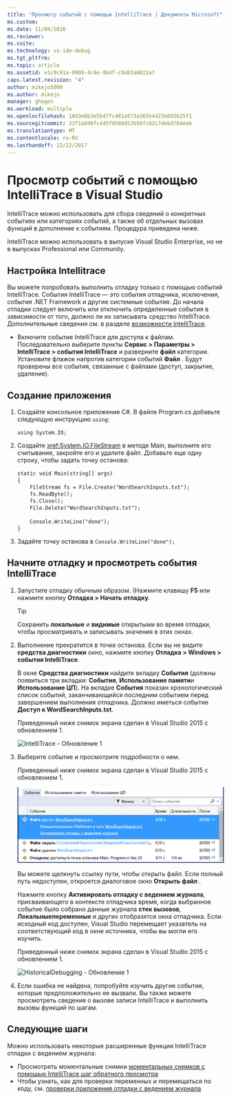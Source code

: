 ```yaml
---
title: "Просмотр событий с помощью IntelliTrace | Документы Microsoft"
ms.custom: 
ms.date: 11/04/2016
ms.reviewer: 
ms.suite: 
ms.technology: vs-ide-debug
ms.tgt_pltfrm: 
ms.topic: article
ms.assetid: e1c9c91a-0009-4c4e-9b4f-c9ab3a6022a7
caps.latest.revision: "4"
author: mikejo5000
ms.author: mikejo
manager: ghogen
ms.workload: multiple
ms.openlocfilehash: 10d3e6b3e5b47fc481a573a365b4423e685625f1
ms.sourcegitcommit: 32f1a690fc445f9586d53698fc82c7debd784eeb
ms.translationtype: MT
ms.contentlocale: ru-RU
ms.lasthandoff: 12/22/2017
---
```

# <a name="view-events-with-intellitrace-in-visual-studio"></a>Просмотр событий с помощью IntelliTrace в Visual Studio
IntelliTrace можно использовать для сбора сведений о конкретных событиях или категориях событий, а также об отдельных вызовах функций в дополнение к событиям. Процедура приведена ниже.  
  
 IntelliTrace можно использовать в выпуске Visual Studio Enterprise, но не в выпусках Professional или Community.  
  
##  <a name="GettingStarted"></a>Настройка Intellitrace  
 Вы можете попробовать выполнить отладку только с помощью событий IntelliTrace. События IntelliTrace — это события отладчика, исключения, события .NET Framework и другие системные события. До начала отладки следует включить или отключить определенные события в зависимости от того, должно ли их записывать средство IntelliTrace. Дополнительные сведения см. в разделе [возможности IntelliTrace](../debugger/intellitrace-features.md).  
  
 - Включите событие IntelliTrace для доступа к файлам. Последовательно выберите пункты **Сервис > Параметры > IntelliTrace > события IntelliTrace** и разверните **файл** категории. Установите флажок напротив категории событий **Файл** . Будут проверены все события, связанные с файлами (доступ, закрытие, удаление).

## <a name="create-your-app"></a>Создание приложения
  
1.  Создайте консольное приложение C#. В файле Program.cs добавьте следующую инструкцию `using`:  
  
    ```CSharp  
    using System.IO;  
    ```  
  
2.  Создайте <xref:System.IO.FileStream> в методе Main, выполните его считывание, закройте его и удалите файл. Добавьте еще одну строку, чтобы задать точку останова:  
  
    ```CSharp  
    static void Main(string[] args)  
    {  
        FileStream fs = File.Create("WordSearchInputs.txt");  
        fs.ReadByte();  
        fs.Close();  
        File.Delete("WordSearchInputs.txt");  
  
        Console.WriteLine("done");  
    }  
    ```  
  
3.  Задайте точку останова в `Console.WriteLine("done");`  

## <a name="start-debugging-and-view-intellitrace-events"></a>Начните отладку и просмотреть события IntelliTrace
  
1.  Запустите отладку обычным образом. (Нажмите клавишу **F5** или нажмите кнопку **Отладка > Начать отладку**.  
  
    > [!TIP]
    >  Сохранить **локальные** и **видимые** открытыми во время отладки, чтобы просматривать и записывать значения в этих окнах.  
  
2.  Выполнение прекратится в точке останова. Если вы не видите **средства диагностики** окно, нажмите кнопку **Отладка > Windows > события IntelliTrace**.  
  
     В окне **Средства диагностики** найдите вкладку **События** (должны появиться три вкладки: **События**, **Использование памяти**и **Использование ЦП**). На вкладке **События** показан хронологический список событий, заканчивающийся последним событием перед завершением выполнения отладчика. Должно иметься событие **Доступ к WordSearchInputs.txt**.  
  
     Приведенный ниже снимок экрана сделан в Visual Studio 2015 с обновлением 1.  
  
     ![IntelliTrace &#45; Обновление 1](../debugger/media/intellitrace-update1.png "обновление 1 IntelliTrace")  
  
3.  Выберите событие и просмотрите подробности о нем.  
  
     Приведенный ниже снимок экрана сделан в Visual Studio 2015 с обновлением 1.  
  
     ![IntelliTraceUpdate1 &#45; SingleEvent](../debugger/media/intellitraceupdate1-singleevent.png "IntelliTraceUpdate1 SingleEvent")  
  
     Вы можете щелкнуть ссылку пути, чтобы открыть файл. Если полный путь недоступен, откроется диалоговое окно **Открыть файл** .  
  
     Нажмите кнопку **Активировать отладку с ведением журнала**, присваивающего в контексте отладчика время, когда выбранное событие было собрано данные журнала **стек вызовов**, **Локальныепеременные** и других отобразятся окна отладчика. Если исходный код доступен, Visual Studio перемещает указатель на соответствующий код в окне источника, чтобы вы могли его изучить.  
  
     Приведенный ниже снимок экрана сделан в Visual Studio 2015 с обновлением 1.  
  
     ![HistoricalDebugging &#45; Обновление 1](../debugger/media/historicaldebugging-update1.png "обновление 1 HistoricalDebugging")  
  
4.  Если ошибка не найдена, попробуйте изучить другие события, которые предположительно ее вызвали. Вы также можете просмотреть сведения о вызове записи IntelliTrace и выполнить вызовы функций по шагам. 
  
## <a name="next-steps"></a>Следующие шаги

Можно использовать некоторые расширенные функции IntelliTrace отладки с ведением журнала:

 - Просмотреть моментальные снимки [моментальных снимков с помощью IntelliTrace шаг обратного просмотра](../debugger/how-to-use-intellitrace-step-back.md)
 - Чтобы узнать, как для проверки переменных и перемещаться по коду, см. [проверки приложения отладки с ведением журнала](../debugger/historical-debugging-inspect-app.md)